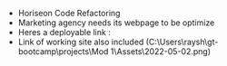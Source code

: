 * Horiseon Code Refactoring
* Marketing agency needs its webpage to be optimize
* Heres a deployable link :
* Link of working site also included (C:\Users\raysh\gt-bootcamp\projects\Mod 1\Assets\2022-05-02.png)
